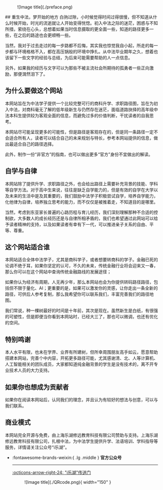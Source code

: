 
<figure markdown>
![Image title](./preface.png)
</figure>
## 重生中法，梦开始的地方
白驹过隙，小时候觉得时间过得很慢，但不知道从什么时候开始，时光的流逝就让人开始变得恍惚。初入中法之际的迷茫，困惑与不知所措，萦绕在心头，总想着如果当时信息摄取的更全面一些，知道的路径更多一些，在之后的路途也会更顺畅一些。

当然，我对于过去走过的每一步路都不后悔，其实我也惊觉我自小起，所走的每一步都与环境格格不入，都在高压锅般的环境中挣扎。从中法毕业期年之久，想着也该留下一些文字的经验与总结，为后来可能需要帮助的人一点信息。

另外，如果我的经历与文字可以为那些不被主流社会所期待的孤勇者一些正向激励，那便潸然泪下了。

## 为什么要做这个网站
本网站旨在为中法学子提供一个比较完整可行的商科升学、求职路径图，旨在为初入中法，对商科毫无了解的低年级新生与仍然存在迷茫，面临道路抉择的高年级中法本科生提供较为客观全面的信息，而避免过多的价值判断，干扰读者的自我思考。

本网站尽可能呈现更多的可能性，但是路径是客观存在的，但是同一条路径一定不会适合所有人，读者可以结合自己的未来规划与特长，参考本网站提供的信息，做出最适合自己的路径选择。

此外，制作一份“非官方”的指南，也可以做出更多“官方”身份不宜做出的解读。

## 自学与自律
本网站除了提供升学、求职路径之外，也会给出路径上需要补充背景的技能、学科等自学方法。对于高中生来说，往往是缺乏自学能力的，但是有效的自学在大学以及未来的生活中是及其重要的，我们鼓励中法学子积极尝试自学，培养自学能力，化他律为自律，培养独立思考的能力，而不仅仅是被推着走，不知道目的是哪里。

当然，考虑到东亚家长普遍的心路历程与育儿经历，我们深刻理解那种不合适的控制欲，大多数人的成长经历还是与自律所相矛盾的，我们也希望通过此网站可以给予读者精神的支持，以及如果读者有幸有下一代，可以推进亲子关系的自由、平等、尊重。

## 这个网站适合谁
本网站适合全体中法学子，尤其是商科学子，或者想要转商科的学子。金融已死的论调不绝于耳，如果你坚定的认可，不久的未来，传统金融行业将会迎来又一春，那么你可以在这个网站中查询传统金融路线的发展途径；

如果你认为经济有周期，人无再少年，那么本网站也会为你提供转码路径路径，包括但不限于量化、AI；更重要的是，如果可以激发你的灵感，让你走出一条全新的路径，可供后人参考复制，那么我希望你可以联系我们，丰富完善我们的路径地图。

我们常说，种一棵树最好的时间是十年前，其次是现在。虽然新生是白纸，有很强的可塑性，但是即便当你看到本网站时，已经大三了，那也可以微调，也还有优化的空间。

## 特别鸣谢
本人水平有限，也未在学界、业界有所建树，但所幸周围朋友高手如云，愿意帮助搭建本网站，完善个中内容，开拓更多路径可能，尤其感谢清、北、人等计算机、人工智能相关的团队成员，大家都知道纯金融背景的学生是没有技术的，离不开专业技术人员的大力支持。

## 如果你也想成为贡献者
如果你在阅读本网站后，认同我们的理念，并且认为有较好的想法与创意，可以与我们联系。

## 商业模式
本网站完全开源与免费，由上海乐湖修远教育科技有限公司赞助与支持。上海乐湖修远教育科技有限公司，扎根中法，为中法学生提供升学、法语培训、学科指导等服务，详情请关注公众号“i乐湖”。

<div class="grid cards" markdown>

-   :fontawesome-brands-weixin:{ .lg .middle } __官方公众号__

    ---

    [:octicons-arrow-right-24: <a href="https://mp.weixin.qq.com/s/cN9UfU4qf2_02-FOgVKXTw" target="_blank"> "i乐湖"传送门 </a>](#)

    <figure markdown>
    ![Image title](./QRcode.png){ width="150" }
    </figure>

</div>